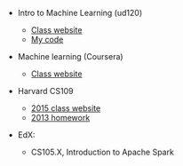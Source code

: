 * Intro to Machine Learning (ud120)

  * [Class website](https://www.google.com/url?q=https://www.udacity.com/course/intro-to-machine-learning--ud120&sa=U&ved=0ahUKEwiShYqfyIPOAhUPzGMKHep2CwcQFgggMAA&sig2=Eervby1jG_xL2U9G-4xQnQ&usg=AFQjCNEX8k17lG4MSkxkco-bJZJU54VjtA)
  * [My code](https://github.com/ohliumliu/ud120-projects)

* Machine learning (Coursera)
  * [Class website](https://www.google.com/url?q=https://www.coursera.org/learn/machine-learning&sa=U&ved=0ahUKEwic5bLByIPOAhUR62MKHfqAA7sQFggnMAE&sig2=n7_jtSqSXA3m3G_4-1cZJA&usg=AFQjCNFcMvC9i9pK5N91kDFGJxTOBNy3rQ)

* Harvard CS109
  * [2015 class website](https://www.google.com/url?q=http://cs109.github.io/2015/&sa=U&ved=0ahUKEwiXubPeyIPOAhVP6mMKHcsUCnIQFggUMAA&sig2=Cj7h25-VEc--AGIBIQqZ7A&usg=AFQjCNF0qHhPZMQDkPIIgDzXSH9nhLZsbQ)
  * [2013 homework](https://github.com/ohliumliu/content)

* EdX: 
  * CS105.X, Introduction to Apache Spark
